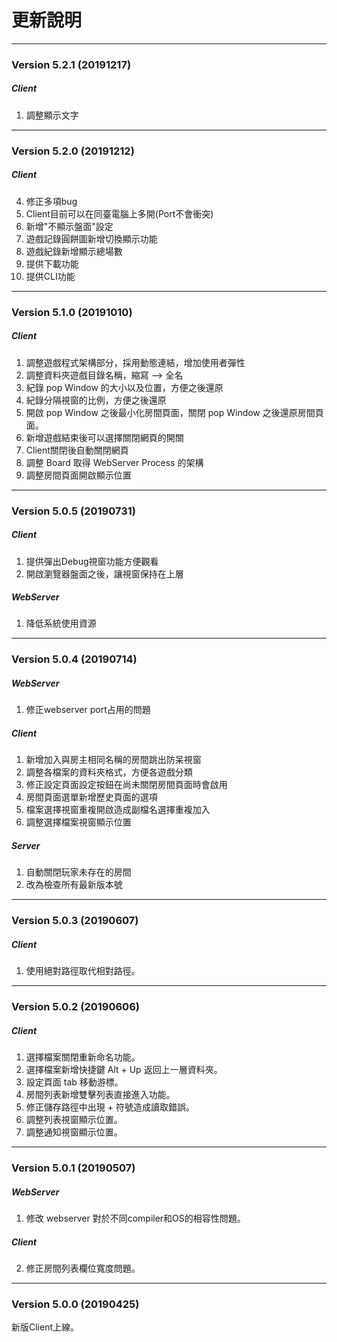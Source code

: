 # 更新說明

---

### Version 5.2.1 (20191217)

##### Client

1. 調整顯示文字

---

### Version 5.2.0 (20191212)

##### Client

4. 修正多項bug
4. Client目前可以在同臺電腦上多開(Port不會衝突)
5. 新增"不顯示盤面"設定
6. 遊戲記錄圓餅圖新增切換顯示功能
7. 遊戲紀錄新增顯示總場數
7. 提供下載功能
7. 提供CLI功能

---

### Version 5.1.0 (20191010)

##### Client

1. 調整遊戲程式架構部分，採用動態連結，增加使用者彈性
2. 調整資料夾遊戲目錄名稱，縮寫 --> 全名
3. 紀錄 pop Window 的大小以及位置，方便之後還原
4. 紀錄分隔視窗的比例，方便之後還原
5. 開啟 pop Window 之後最小化房間頁面，關閉 pop Window 之後還原房間頁面。
6. 新增遊戲結束後可以選擇關閉網頁的開關
7. Client關閉後自動關閉網頁
8. 調整 Board 取得 WebServer Process 的架構
9. 調整房間頁面開啟顯示位置

---

### Version 5.0.5 (20190731)

##### Client

1. 提供彈出Debug視窗功能方便觀看
2. 開啟瀏覽器盤面之後，讓視窗保持在上層

#####  WebServer

1. 降低系統使用資源

---

### Version 5.0.4 (20190714)

##### WebServer

1. 修正webserver port占用的問題

##### Client

1. 新增加入與房主相同名稱的房間跳出防呆視窗
2. 調整各檔案的資料夾格式，方便各遊戲分類
3. 修正設定頁面設定按鈕在尚未關閉房間頁面時會啟用
6. 房間頁面選單新增歷史頁面的選項
10. 檔案選擇視窗重複開啟造成副檔名選擇重複加入
11. 調整選擇檔案視窗顯示位置

##### Server

1. 自動關閉玩家未存在的房間
2. 改為檢查所有最新版本號

---

### Version 5.0.3 (20190607)

##### Client

1. 使用絕對路徑取代相對路徑。

---

### Version 5.0.2 (20190606)

##### Client

1. 選擇檔案關閉重新命名功能。
2. 選擇檔案新增快捷鍵 Alt + Up 返回上一層資料夾。
3. 設定頁面 tab 移動游標。
4. 房間列表新增雙擊列表直接進入功能。
5. 修正儲存路徑中出現 + 符號造成讀取錯誤。
6. 調整列表視窗顯示位置。
8. 調整通知視窗顯示位置。

---

### Version 5.0.1 (20190507)

##### WebServer

1. 修改 webserver 對於不同compiler和OS的相容性問題。

##### Client

2. 修正房間列表欄位寬度問題。

---

### Version 5.0.0 (20190425)

新版Client上線。